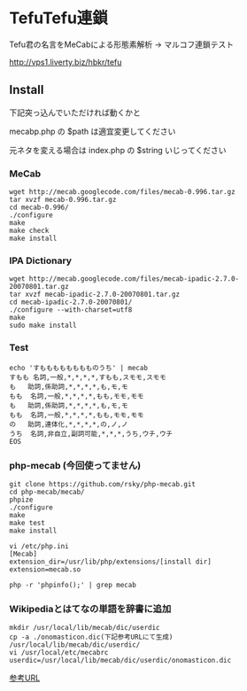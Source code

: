# TefuTefu連鎖

Tefu君の名言をMeCabによる形態素解析 → マルコフ連鎖テスト

http://vps1.liverty.biz/hbkr/tefu

## Install

下記突っ込んでいただければ動くかと

mecabp.php の $path は適宜変更してください

元ネタを変える場合は index.php の $string いじってください


### MeCab

    wget http://mecab.googlecode.com/files/mecab-0.996.tar.gz
    tar xvzf mecab-0.996.tar.gz
    cd mecab-0.996/
    ./configure
    make
    make check
    make install

### IPA Dictionary

    wget http://mecab.googlecode.com/files/mecab-ipadic-2.7.0-20070801.tar.gz
    tar xvzf mecab-ipadic-2.7.0-20070801.tar.gz
    cd mecab-ipadic-2.7.0-20070801/
    ./configure --with-charset=utf8
    make
    sudo make install

### Test

    echo 'すもももももももものうち' | mecab
    すもも 名詞,一般,*,*,*,*,すもも,スモモ,スモモ
    も   助詞,係助詞,*,*,*,*,も,モ,モ
    もも  名詞,一般,*,*,*,*,もも,モモ,モモ
    も   助詞,係助詞,*,*,*,*,も,モ,モ
    もも  名詞,一般,*,*,*,*,もも,モモ,モモ
    の   助詞,連体化,*,*,*,*,の,ノ,ノ
    うち  名詞,非自立,副詞可能,*,*,*,うち,ウチ,ウチ
    EOS

### php-mecab (今回使ってません)

    git clone https://github.com/rsky/php-mecab.git
    cd php-mecab/mecab/
    phpize
    ./configure
    make
    make test
    make install

    vi /etc/php.ini
    [Mecab]
    extension_dir=/usr/lib/php/extensions/[install dir]
    extension=mecab.so

    php -r 'phpinfo();' | grep mecab

### Wikipediaとはてなの単語を辞書に追加

    mkdir /usr/local/lib/mecab/dic/userdic
    cp -a ./onomasticon.dic(下記参考URLにて生成) /usr/local/lib/mecab/dic/userdic/
    vi /usr/local/etc/mecabrc
    userdic=/usr/local/lib/mecab/dic/userdic/onomasticon.dic

[参考URL](http://kzy52.com/entry/2014/10/05/195534)

